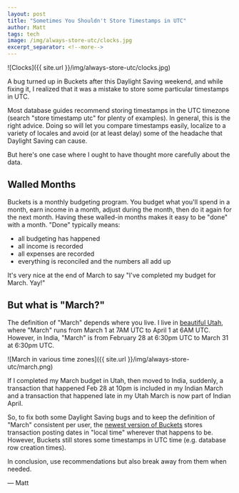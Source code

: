 ```yaml
---
layout: post
title: "Sometimes You Shouldn't Store Timestamps in UTC"
author: Matt
tags: tech
image: /img/always-store-utc/clocks.jpg
excerpt_separator: <!--more-->
---
```


![Clocks]({{ site.url }}/img/always-store-utc/clocks.jpg)

A bug turned up in Buckets after this Daylight Saving weekend, and while fixing it, I realized that it was a mistake to store some particular timestamps in UTC.

<!--more-->

Most database guides recommend storing timestamps in the UTC timezone (search "store timestamp utc" for plenty of examples).  In general, this is the right advice.  Doing so will let you compare timestamps easily, localize to a variety of locales and avoid (or at least delay) some of the headache that Daylight Saving can cause.

But here's one case where I ought to have thought more carefully about the data.

## Walled Months

Buckets is a monthly budgeting program.  You budget what you'll spend in a month, earn income in a month, adjust during the month, then do it again for the next month.  Having these walled-in months makes it easy to be "done" with a month.  "Done" typically means:

- all budgeting has happened
- all income is recorded
- all expenses are recorded
- everything is reconciled and the numbers all add up

It's very nice at the end of March to say "I've completed my budget for March.  Yay!"

## But what is "March?"

The definition of "March" depends where you live.  I live in [beautiful Utah](https://duckduckgo.com/?q=pictures+of+utah&t=hf&ia=images&iax=images), where "March" runs from March 1 at 7AM UTC to April 1 at 6AM UTC.  However, in India, "March" is from February 28 at 6:30pm UTC to March 31 at 6:30pm UTC.

![March in various time zones]({{ site.url }}/img/always-store-utc/march.png)

If I completed my March budget in Utah, then moved to India, suddenly, a transaction that happened Feb 28 at 10pm is included in my Indian March and a transaction that happened late in my Utah March is now part of Indian April.

So, to fix both some Daylight Saving bugs and to keep the definition of "March" consistent per user, the [newest version of Buckets](https://www.budgetwithbuckets.com/) stores transaction posting dates in "local time" wherever that happens to be.  However, Buckets still stores some timestamps in UTC time (e.g. database row creation times).

In conclusion, use recommendations but also break away from them when needed.

&mdash; Matt
